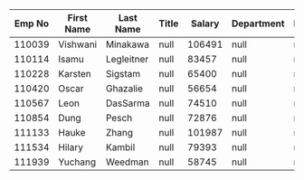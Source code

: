 | Emp No | First Name | Last Name | Title | Salary | Department |                    Manager |
| --- | --- | --- | --- | --- | --- | --- |
| 110039 | Vishwani | Minakawa | null | 106491 | null | null |
| 110114 | Isamu | Legleitner | null | 83457 | null | null |
| 110228 | Karsten | Sigstam | null | 65400 | null | null |
| 110420 | Oscar | Ghazalie | null | 56654 | null | null |
| 110567 | Leon | DasSarma | null | 74510 | null | null |
| 110854 | Dung | Pesch | null | 72876 | null | null |
| 111133 | Hauke | Zhang | null | 101987 | null | null |
| 111534 | Hilary | Kambil | null | 79393 | null | null |
| 111939 | Yuchang | Weedman | null | 58745 | null | null |
